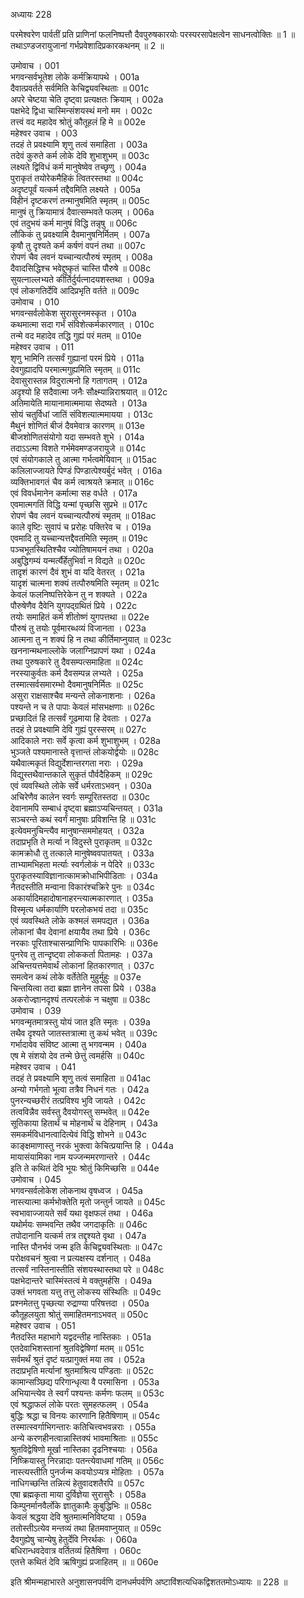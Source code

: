अध्यायः 228

परमेश्वरेण पार्वतीं प्रति प्राणिनां फलनिष्पत्तौ दैवपुरुषकारयोः परस्परसापेक्षत्वेन साधनत्वोक्तिः ॥ 1 ॥ तथाऽण्डजरायुजानां गर्भप्रवेशादिप्रकारकथनम् ॥ 2 ॥
	
उमोवाच ।	001  
भगवन्सर्वभूतेश लोके कर्मक्रियापथे ।	001a  
दैवात्प्रवर्तते सर्वमिति केचिद्व्यवस्थिताः ॥	001c  
अपरे चेष्टया चेति दृष्ट्वा प्रत्यक्षतः क्रियाम् ।	002a  
पक्षभेदे द्विधा चास्मिन्संशयस्थं मनो मम ।	002c  
तत्त्वं वद महादेव श्रोतुं कौतूहलं हि मे ॥	002e  
महेश्वर उवाच ।	003  
तदहं ते प्रवक्ष्यामि शृणु तत्वं समाहिता ।	003a  
तदेवं कुरुते कर्म लोके देवि शुभाशुभम् ॥	003c  
लक्ष्यते द्विविधं कर्म मानुषेष्वेव तच्छृणु ।	004a  
पुराकृतं तयोरेकमैहिकं त्वितरस्तथा ॥	004c  
अदृष्टपूर्वं यत्कर्म तद्दैवमिति लक्ष्यते ।	005a  
विहीनं दृष्टकरणं तन्मानुषमिति स्मृतम् ॥	005c  
मानुषं तु क्रियामात्रं दैवात्सम्भवते फलम् ।	006a  
एवं तदुभयं कर्म मानुषं विद्धि तन्नृषु ॥	006c  
लौकिकं तु प्रवक्ष्यामि दैवमानुषनिर्मितम् ।	007a  
कृषौ तु दृश्यते कर्म कर्षणं वपनं तथा ॥	007c  
रोपणं चैव लवनं यच्चान्यत्पौरुषं स्मृतम् ।	008a  
दैवादसिद्धिश्च भवेद्दुष्कृतं चास्ति पौरुषे ॥	008c  
सुयत्नाल्लभ्यते कीर्तिर्दुर्यत्नादयशस्तथा ।	009a  
एवं लोकगतिर्देवि आदिप्रभृति वर्तते ॥	009c  
उमोवाच ।	010  
भगवन्सर्वलोकेश सुरासुरनमस्कृत ।	010a  
कथमात्मा सदा गर्भं संविशेत्कर्मकारणात् ।	010c  
तन्मे वद महादेव तद्धि गुह्यं परं मतम् ॥	010e  
महेश्वर उवाच ।	011  
शृणु भामिनि तत्सर्वं गुह्यानां परमं प्रिये ।	011a  
देवगुह्यादपि परमात्मगुह्यमिति स्मृतम् ॥	011c  
देवासुरास्तन्न विदुरात्मनो हि गतागतम् ।	012a  
अदृश्यो हि सदैवात्मा जनैः सौक्ष्म्यान्निराश्रयात् ॥	012c  
अतिमायेति मायानामात्ममाया सेदष्यते ।	013a  
सोयं चतुर्विधां जातिं संविशत्यात्ममायया ।	013c  
मैथुनं शोणितं बीजं दैवमेवात्र कारणम् ॥	013e  
बीजशोणितसंयोगो यदा सम्भवते शुभे ।	014a  
तदाऽऽत्मा विशते गर्भमेवमण्डजरायुजे ॥	014c  
एवं संयोगकाले तु आत्मा गर्भत्वमेयिवान् ॥	015ac  
कलिलाज्जायते पिण्डं पिण्डात्पेश्यर्बुदं भवेत् ।	016a  
व्यक्तिभावगतं चैव कर्म त्वाश्रयते क्रमात् ॥	016c  
एवं विवर्धमानेन कर्मात्मा सह वर्धते ।	017a  
एवमात्मगतिं विद्धि यन्मां पृच्छसि सुप्रभे ॥	017c  
रोपणं चैव लवनं यच्चान्यत्पौरुषं स्मृतम् ॥	018ac  
काले वृष्टिः सुवापं च प्ररोहः पक्तिरेव च ।	019a  
एवमादि तु यच्चान्यत्तद्दैवतमिति स्मृतम् ॥	019c  
पञ्चभूतस्थितिश्चैव ज्योतिषामयनं तथा ।	020a  
अबुद्धिगम्यं यन्मर्त्यैर्हेतुभिर्वा न विद्यते ॥	020c  
तादृशं कारणं दैवं शुभं वा यदि वेतरत् ।	021a  
यादृशं चात्मना शक्यं तत्पौरुषमिति स्मृतम् ॥	021c  
केवलं फलनिष्पत्तिरेकेन तु न शक्यते ।	022a  
पौरुषेणैव दैवेनि युगपद्ग्रथितं प्रिये ।	022c  
तयोः समाहितं कर्म शीतोष्णं युगपत्तथा ॥	022e  
पौरुषं तु तयोः पूर्वमारब्धव्यं विजानता ।	023a  
आत्मना तु न शक्यं हि न तथा कीर्तिमाप्नुयात् ॥	023c  
खननान्मथनाल्लोके जलाग्निप्रापणं यथा ।	024a  
तथा पुरुषकारे तु दैवसम्पत्समाहिता ॥	024c  
नरस्याकुर्वतः कर्म दैवसम्पन्न लभ्यते ।	025a  
तस्मात्सर्वसमारम्भो दैवमानुषनिर्मितः ॥	025c  
असुरा राक्षसाश्चैव मन्यन्ते लोकनाशनाः ।	026a  
पश्यन्ते न च ते पापाः केवलं मांसभक्षणाः ॥	026c  
प्रच्छादितं हि तत्सर्वं गूढमाया हि देवताः ।	027a  
तदहं ते प्रवक्ष्यामि देवि गुह्यं पुरस्सरम् ॥	027c  
आदिकाले नराः सर्वे कृत्वा कर्म शुभाशुभम् ।	028a  
भुञ्जते पश्यमानास्ते वृत्तान्तं लोकयोर्द्वयोः ॥	028c  
यथैवात्मकृतं विद्युर्देशान्तरगता नराः ।	029a  
विद्युस्तथैवान्तकाले सुकृतं पौर्वदैहिकम् ॥	029c  
एवं व्यवस्थिते लोके सर्वे धर्मरताऽभवन् ।	030a  
अचिरेणैव कालेन स्वर्गः सम्पूरितस्तदा ॥	030c  
देवानामपि सम्बाधं दृष्ट्वा ब्रह्माऽप्यचिन्तयत् ।	031a  
सञ्चरन्ते कथं स्वर्गं मानुषाः प्रविशन्ति हि ॥	031c  
इत्येवमनुचिन्त्यैव मानुषान्सममोहयत् ।	032a  
तदाप्रभृति ते मर्त्या न विदुस्ते पुराकृतम् ॥	032c  
कामक्रोधौ तु तत्काले मानुषेष्ववपातयत् ।	033a  
ताभ्यामभिहता मर्त्याः स्वर्गलोकं न पेदिरे ॥	033c  
पुराकृतस्याविज्ञानात्कामक्रोधाभिपीडिताः ।	034a  
नैतदस्तीति मन्वाना विकारंश्चक्रिरे पुनः ॥	034c  
अकार्यादिमहादोषानाहरन्त्यात्मकारणात् ।	035a  
विस्मृत्य धर्मकार्याणि परलोकभयं तदा ॥	035c  
एवं व्यवस्थिते लोके कश्मलं समपद्यत ।	036a  
लोकानां चैव देवानां क्षयायैव तथा प्रिये ।	036c  
नरकाः पूरिताश्चासन्प्राणिभिः पापकारिभिः ॥	036e  
पुनरेव तु तान्दृष्ट्वा लोककर्ता पितामहः ।	037a  
अचिन्तयत्तमेवार्थं लोकानां हितकारणात् ।	037c  
समत्वेन कथं लोके वर्तेतेति मुहुर्मुहुः ॥	037e  
चिन्तयित्वा तदा ब्रह्मा ज्ञानेन तपसा प्रिये ।	038a  
अकरोज्ज्ञानदृश्यं तत्परलोकं न चक्षुषा ॥	038c  
उमोवाच ।	039  
भगवन्मृतमात्रस्तु योयं जात इति स्मृतः ।	039a  
तथैव दृश्यते जातस्तत्रात्मा तु कथं भवेत् ॥	039c  
गर्भादावेव संविष्ट आत्मा तु भगवन्मम ।	040a  
एष मे संशयो देव तन्मे छेत्तुं त्वमर्हसि ॥	040c  
महेश्वर उवाच ।	041  
तदहं ते प्रवक्ष्यामि शृणु तत्वं समाहिता ॥	041ac  
अन्यो गर्भगतो भूत्वा तत्रैव निधनं गतः ।	042a  
पुनरन्यच्छरीरं तत्प्रविश्य भुवि जायते ।	042c  
तत्वविन्नैव सर्वस्तु दैवयोगस्तु सम्भवेत् ॥	042e  
सूतिकाया हितार्थं च मोहनार्थं च देहिनाम् ।	043a  
समकर्मविधानत्वादित्येवं विद्धि शोभने ॥	043c  
काङ्क्षमाणास्तु नरकं भुक्त्वा केचित्प्रयान्ति हि ।	044a  
मायासंयामिका नाम यज्जन्ममरणान्तरे ।	044c  
इति ते कथितं देवि भूयः श्रोतुं किमिच्छसि ॥	044e  
उमोवाच ।	045  
भगवन्सर्वलोकेश लोकनाथ वृषध्वज ।	045a  
नास्त्यात्मा कर्मभोक्तेति मृतो जन्तुर्न जायते ॥	045c  
स्वभावाज्जायते सर्वं यथा वृक्षफलं तथा ।	046a  
यथोर्मयः सम्भवन्ति तथैव जगदाकृतिः ॥	046c  
तपोदानानि यत्कर्म तत्र तद्दृश्यते वृथा ।	047a  
नास्ति पौनर्भवं जन्म इति केचिद्व्यवस्थिताः ॥	047c  
परोक्षवचनं श्रुत्वा न प्रत्यक्षस्य दर्शनात् ।	048a  
तत्सर्वं नास्तिनास्तीति संशयस्थास्तथा परे ॥	048c  
पक्षभेदान्तरे चास्मिंस्तत्वं मे वक्तुमर्हसि ।	049a  
उक्तं भगवता यत्तु तत्तु लोकस्य संस्थितिः ॥	049c  
प्रश्नमेतत्तु पृच्छत्या रुद्राण्या परिषत्तदा ।	050a  
कौतूहलयुता श्रोतुं समाहितमनाऽभवत् ॥	050c  
महेश्वर उवाच ।	051  
नैतदस्ति महाभागे यद्वदन्तीह नास्तिकाः ।	051a  
एतदेवाभिशस्तानां श्रुतविद्वेषिणां मतम् ॥	051c  
सर्वमर्थं श्रुतं दृष्टं यत्प्रागुक्तं मया तव ।	052a  
तदाप्रभृति मर्त्यानां श्रुतमाश्रित्य पण्डिताः ॥	052c  
कामान्सञ्छिद्य परिगान्धृत्या वै परमासिना ।	053a  
अभियान्त्येव ते स्वर्गं पश्यन्तः कर्मणः फलम् ॥	053c  
एवं श्रद्धाफलं लोके परतः सुमहत्फलम् ।	054a  
बुद्धिः श्रद्धा च विनयः कारणानि हितैषिणाम् ॥	054c  
तस्मात्स्वर्गाभिगन्तारः कतिचित्त्वभवन्नराः ।	055a  
अन्ये करणहीनत्वान्नास्तिक्यं भावमाश्रिताः ॥	055c  
श्रुतविद्वेषिणो मूर्खा नास्तिका दृढनिश्चयाः ।	056a  
निष्क्रियास्तु निरन्नादाः पतन्त्येवाधमां गतिम् ॥	056c  
नास्त्यस्तीति पुनर्जन्म कवयोऽप्यत्र मोहिताः ।	057a  
नाधिगच्छन्ति तन्नित्यं हेतुवादशतैरपि ॥	057c  
एषा ब्रह्मकृता माया दुर्विज्ञेया सुरासुरैः ।	058a  
किम्पुनर्मानवैर्लोके ज्ञातुकामैः कुबुद्धिभिः ॥	058c  
केवलं श्रद्धया देवि श्रुतमात्मनिविष्टया ।	059a  
ततोस्तीऽत्येव मन्तव्यं तथा हितमवाप्नुयात् ॥	059c  
दैवगुह्येषु चान्येषु हेतुर्देवि निरर्थकः ।	060a  
बधिरान्धवदेवात्र वर्तितव्यं हितैषिणा ।	060c  
एतत्ते कथितं देवि ऋषिगुह्यं प्रजाहितम् ॥ ॥	060e  

इति श्रीमन्महाभारते अनुशासनपर्वणि दानधर्मपर्वणि अष्टाविंशत्यधिकद्विशततमोऽध्यायः ॥ 228 ॥
